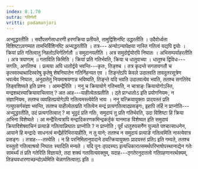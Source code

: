```yaml
---
index: 8.1.70
sutra: गतिर्गतौ
vritti: padamanjari
---
```


 अभ्युद्धरतीति । सर्वोपसर्गसाधारणी हरणक्रिया प्रतीयते, तामुद्विशिनष्टि उद्धरतीति । उदैवोर्ध्वता विशिष्टाऽवगम्यत तामभिर्विशिनष्टि अभ्यद्धरतीति । तत्र--- अन्योऽन्यापेक्षया नास्ति गतित्वं यद्यपि द्वयोः । क्रियां प्रति गतित्वातु निहतोऽभिर्गतिर्गतौ ॥ समुदानयतीति । अत्र समुदोर्द्वयोरपि निघातः । अभिसम्पर्याहरतीति । अत्र त्रयाणाम् ॥ गताविति किमिति । क्रियां प्रति गतिर्भवति, क्रिया च धातुवाच्या । धातुश्च द्विविधः---सगतिः, अगतिश्च । प्रत्यया अपि धातोर्द्वये भवन्ति---कृतः, तिङ्श्च । तत्र कृदन्ते सगतावगतौ च कृत्स्वरथाथादिस्वरेषु कृतेषु शेषनिघातेन गतिर्निहन्यत एव । तिङ्न्तेऽपि केवले उदातवति तावदुतरसूत्रेण भवत्येव निघातः, अनुदातेतु नियमाश्रयणान्न भविष्यति, तिङ्न्ते यदि भवति उदातवत्येव भवति, ततश्च सगतिरेव तिङ्वशिष्यते इति प्रश्नः । आमन्द्रैरिति । ननु च क्रियायोगे गतिभवति, न चात्राङ्ः क्रियायोगोऽस्ति, मन्द्रशब्दस्याक्रियावाचित्वात् ? अत आह---याहीत्येतत्प्रतीति । ठ्ते प्राग्धातोःऽ इति प्रयोगनियमः, न संज्ञानियमः, ततश्च व्यवहितप्रयोगेऽपि गतित्वमस्त्येवेति भावः । ननु यत्क्रियायुक्ताः प्रादयस्तं प्रति गत्युपसर्गसंज्ञा भवन्ति, ततश्च याहीत्येतत्प्रति गतित्वेन मन्द्रं प्रत्यगतित्वादप्रसङ्गः, इहापि तर्हि न प्राप्नोति---अभ्युद्धरतीति, उदं प्रत्यगतित्वात् ? मा भूदुदं प्रति गतिः, समुदायं तु प्रति गतिर्भवति, उदा विशिष्टा हि क्रिया अभिना विशेष्यते । आ मन्द्रैरित्यत्रापि मन्द्रादिकरणकमिन्द्रकर्तृकं यानमाङ विशेष्यत इति समुदायं क्रियाविशेषवाचिनं प्रत्याङे गतित्वान्निघातः प्राप्नोति ? न प्राप्नोति ; पूर्वं धातुरुपसर्गेण युज्यते पश्चात्साधनेन, आयाने हि मन्द्रादेः साधनत्वं मन्द्रैर्हरिभिरायाहीति, न तु याने; ततश्च न समुदायं प्रत्याङे गतित्वमिति नास्त्येवात्र प्रसङ्गः । तत्राह---तस्येति । न हि परनिमितानुपादाने ठ्यत्क्रियायुक्ताः प्रादयस्तं प्रतिऽ इति गम्यते, ततश्च वस्तुतो गतित्वाश्रयो निघातः स्यादिति मन्यते । यदि पुनः ठ्पदस्यऽ इत्यधिकारात्समर्थपरिभाषोपस्थानाद्येन गतेः सामर्थ्यं तं प्रति गतेरिति विज्ञायते, तदा शक्यं गतावित्यवक्तुम्, यदाह---ठ्गतेरनुदातत्वे गतिग्रहणानरर्थक्यम्, तिङ्यवधारणाच्छन्दोऽर्थमिति चेन्नागतित्वात्ऽ इति ॥